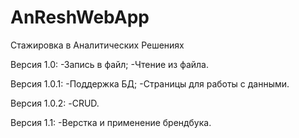 # AnReshWebApp
Стажировка в Аналитических Решениях

Версия 1.0:
  -Запись в файл;
  -Чтение из файла.
 
Версия 1.0.1:
  -Поддержка БД;
  -Страницы для работы с данными.
  
Версия 1.0.2:
  -CRUD.

Версия 1.1:
  -Верстка и применение брендбука.

